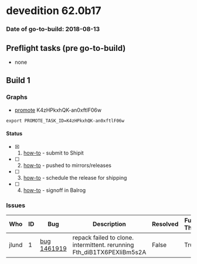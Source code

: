 # devedition 62.0b17

### Date of go-to-build: 2018-08-13

## Preflight tasks (pre go-to-build)
- none

## Build 1  

### Graphs
* [promote](https://tools.taskcluster.net/push-inspector/#/K4zHPkxhQK-an0xftlF06w) K4zHPkxhQK-an0xftlF06w
```
export PROMOTE_TASK_ID=K4zHPkxhQK-an0xftlF06w
```


#### Status
- [x] 1.  [how-to](https://wiki.mozilla.org/Release:Release_Automation_on_Mercurial:Starting_a_Release#Submit_to_Ship_It)  - submit to Shipit
- [ ] 2.  [how-to](https://github.com/mozilla-releng/releasewarrior-2.0/blob/master/docs/release-promotion/desktop/howto.md#push-artifacts-to-releases-directory)  - pushed to mirrors/releases
- [ ] 3.  [how-to](https://github.com/mozilla-releng/releasewarrior-2.0/blob/master/docs/release-promotion/desktop/howto.md#ship-the-release)  - schedule the release for shipping
- [ ] 4.  [how-to](https://github.com/mozilla-releng/releasewarrior-2.0/blob/master/docs/release-promotion/desktop/howto.md#obtain-sign-offs-for-changes)  - signoff in Balrog

### Issues
| Who                 | ID               | Bug                                                                 | Description                | Resolved                | Future Threat                |
| ------------------- | ---------------- | ------------------------------------------------------------------- | -------------------------- | ----------------------- | ---------------------------- |
| jlund  | 1 | [bug 1461919](https://bugzil.la/1461919)        | repack failed to clone. intermittent. rerunning Fth_diB1TX6PEXliBm5s2A | False | True |

